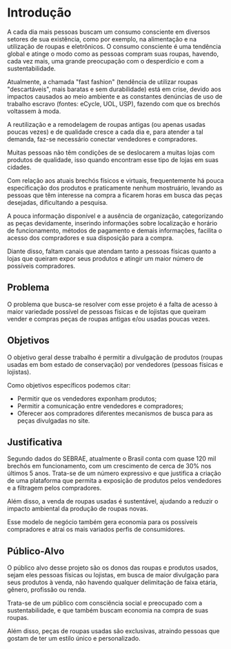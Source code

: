 # Introdução

A cada dia mais pessoas buscam um consumo consciente em diversos setores de sua existência, como por exemplo, na alimentação e na utilização de roupas e eletrônicos.
O consumo consciente é uma tendência global e atinge o modo como as pessoas compram suas roupas, havendo, cada vez mais, uma grande preocupação com o desperdício e com a sustentabilidade.

Atualmente, a chamada "fast fashion" (tendência de utilizar roupas "descartáveis", mais baratas e sem durabilidade) está em crise, devido aos impactos causados ao meio ambiente e as constantes denúncias de uso de trabalho escravo (fontes: eCycle, UOL, USP), fazendo com que os brechós voltassem à moda.

A reutilização e a remodelagem de roupas antigas (ou apenas usadas poucas vezes) e de qualidade cresce a cada dia e, para atender a tal demanda, faz-se necessário conectar vendedores e compradores.

Muitas pessoas não têm condições de se deslocarem a muitas lojas com produtos de qualidade, isso quando encontram esse tipo de lojas em suas cidades. 

Com relação aos atuais brechós físicos e virtuais, frequentemente há pouca especificação dos produtos e praticamente nenhum mostruário, levando as pessoas que têm interesse na compra a ficarem horas em busca das peças desejadas, dificultando a pesquisa.

A pouca informação disponível e a ausência de organização, categorizando as peças devidamente, inserindo informações sobre localização e horário de funcionamento, métodos de pagamento e demais informações, facilita o acesso dos compradores e sua disposição para a compra.

Diante disso, faltam canais que atendam tanto a pessoas físicas quanto a lojas que queiram expor seus produtos e atingir um maior número de possíveis compradores.



## Problema

O problema que busca-se resolver com esse projeto é a falta de acesso à maior variedade possível de pessoas físicas e de lojistas que queiram vender e compras peças de roupas antigas e/ou usadas poucas vezes.



## Objetivos

O objetivo geral desse trabalho é permitir a divulgação de produtos (roupas usadas em bom estado de conservação) por vendedores (pessoas físicas e lojistas).

Como objetivos específicos podemos citar:
- Permitir que os vendedores exponham produtos;
- Permitir a comunicação entre vendedores e compradores;
- Oferecer aos compradores diferentes mecanismos de busca para as peças divulgadas no site.



## Justificativa 

Segundo dados do SEBRAE, atualmente o Brasil conta com quase 120 mil brechós em funcionamento, com um crescimento de cerca de 30% nos últimos 5 anos. Trata-se de um número expressivo e que justifica a criação de uma plataforma que permita a exposição de produtos pelos vendedores e a filtragem pelos compradores.

Além disso, a venda de roupas usadas é sustentável, ajudando a reduzir o impacto ambiental da produção de roupas novas.

Esse modelo de negócio também gera economia para os possíveis compradores e atrai os mais variados perfis de consumidores.



## Público-Alvo 

O público alvo desse projeto são os donos das roupas e produtos usados, sejam eles pessoas físicas ou lojistas, em busca de maior divulgação para seus produtos à venda, não havendo qualquer delimitação de faixa etária, gênero, profissão ou renda.

Trata-se de um público com consciência social e preocupado com a sustentabilidade, e que também buscam economia na compra de suas roupas.

Além disso, peças de roupas usadas são exclusivas, atraindo pessoas que gostam de ter um estilo único e personalizado.
